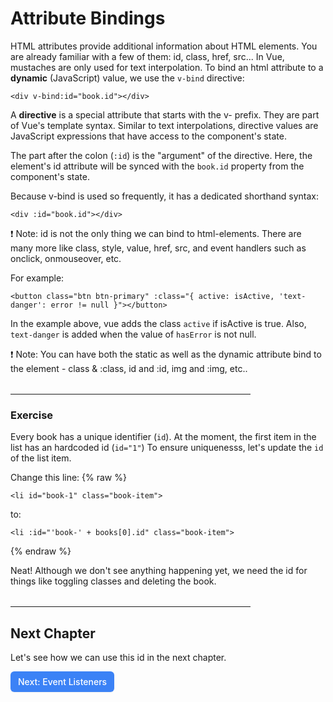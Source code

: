 # Attribute Bindings

HTML attributes provide additional information about HTML elements. You are already familiar with a few of them: id, class, href, src...
In Vue, mustaches are only used for text interpolation. To bind an html attribute to a **dynamic** (JavaScript) value, we use the `v-bind` directive:

```vue
<div v-bind:id="book.id"></div>
```

A **directive** is a special attribute that starts with the v- prefix. They are part of Vue's template syntax. Similar to text interpolations, directive values are JavaScript expressions that have access to the component's state.

The part after the colon (`:id`) is the "argument" of the directive. Here, the element's id attribute will be synced with the `book.id` property from the component's state.

Because v-bind is used so frequently, it has a dedicated shorthand syntax:

```vue
<div :id="book.id"></div>
```

❗ Note: id is not the only thing we can bind to html-elements. There are many more like class, style, value, href, src, and event handlers such as onclick, onmouseover, etc.

For example:

```vue
<button class="btn btn-primary" :class="{ active: isActive, 'text-danger': error != null }"></button>
```

In the example above, vue adds the class `active` if isActive is true. Also, `text-danger` is added when the value of `hasError` is not null.

❗ Note: You can have both the static as well as the dynamic attribute bind to the element - class & :class, id and :id, img and :img, etc..

<hr style="max-width:24rem; margin-top:2rem"/>

### Exercise

Every book has a unique identifier (`id`). At the moment, the first item in the list has an hardcoded id (`id="1"`)
To ensure uniquenesss, let's update the `id` of the list item. 

Change this line:
{% raw %}
```vue
<li id="book-1" class="book-item">
```

to:

```vue
<li :id="'book-' + books[0].id" class="book-item">
```
{% endraw %}

Neat! Although we don't see anything happening yet, we need the id for things like toggling classes and deleting the book.

<hr style="max-width:24rem; margin-top:2rem"/>

## Next Chapter

Let's see how we can use this id in the next chapter.

<a href="../4.event-listeners" style="display: inline-flex; align-items: center; justify-content: center; padding: 6px 12px; background-color: #3b82f6; color: white; text-decoration: none; border-radius: 6px; font-weight: 500; font-size: 14px; line-height: 1.5; transition: all 0.2s ease; box-shadow: 0 1px 2px rgba(0,0,0,0.05);">
  Next: Event Listeners
</a>


